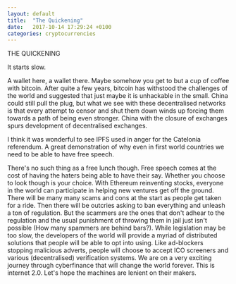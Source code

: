 ```yaml
---
layout: default
title:  "The Quickening"
date:   2017-10-14 17:29:24 +0100
categories: cryptocurrencies
---
```

THE QUICKENING

It starts slow.

A wallet here, a wallet there. Maybe somehow you get to but a cup of coffee with bitcoin. After quite a few years, bitcoin has withstood the challenges of the world and suggested that just maybe it is unhackable in the small. China could still pull the plug, but what we see with these decentralised networks is that every attempt to censor and shut them down winds up forcing them towards a path of being even stronger. China with the closure of exchanges spurs development of decentralised exchanges.

I think it was wonderful to see IPFS used in anger for the Catelonia referendum. A great demonstration of why even in first world countries we need to be able to have free speech.

There's no such thing as a free lunch though. Free speech comes at the cost of having the haters being able to have their say. Whether you choose to look though is your choice. With Ethereum reinventing stocks, everyone in the world can participate in helping new ventures get off the ground. There will be many many scams and cons at the start as people get taken for a ride. Then there will be outcries asking to ban everything and unleash a ton of regulation. But the scammers are the ones that don't adhear to the regulation and the usual punishment of throwing them in jail just isn't possible (How many spammers are behind bars?).
While legislation may be too slow, the developers of the world will provide a myriad of distributed solutions that people will be able to opt into using. Like ad-blockers stopping malicious adverts, people will choose to accept ICO screeners and various (decentralised) verification systems.
We are on a very exciting journey through cyberfinance that will change the world forever. This is internet 2.0. Let's hope the machines are lenient on their makers.
